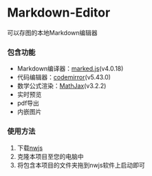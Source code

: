 # Markdown-Editor
 可以存图的本地Markdown编辑器
 
### 包含功能
- Markdown编译器：[marked.js](https://marked.js.org/)(v4.0.18)
- 代码编辑器：[codemirror](https://codemirror.net/)(v5.43.0)
- 数学公式渲染：[MathJax](https://www.mathjax.org/)(v3.2.2)
- 实时预览
- pdf导出
- 内嵌图片

### 使用方法

1. 下载[nwjs](https://nwjs.io/)
2. 克隆本项目至您的电脑中
3. 将包含本项目的文件夹拖到nwjs软件上启动即可